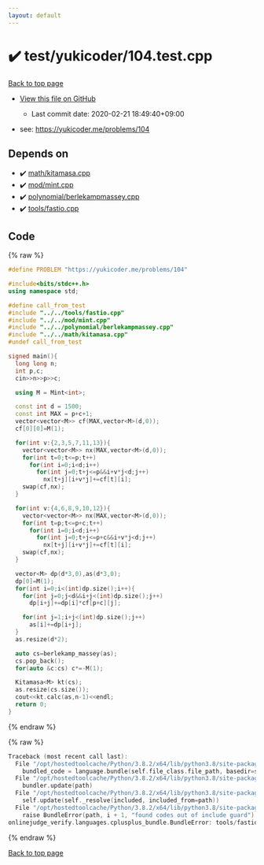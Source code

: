```yaml
---
layout: default
---
```


<!-- mathjax config similar to math.stackexchange -->
<script type="text/javascript" async
  src="https://cdnjs.cloudflare.com/ajax/libs/mathjax/2.7.5/MathJax.js?config=TeX-MML-AM_CHTML">
</script>
<script type="text/x-mathjax-config">
  MathJax.Hub.Config({
    TeX: { equationNumbers: { autoNumber: "AMS" }},
    tex2jax: {
      inlineMath: [ ['$','$'] ],
      processEscapes: true
    },
    "HTML-CSS": { matchFontHeight: false },
    displayAlign: "left",
    displayIndent: "2em"
  });
</script>

<script type="text/javascript" src="https://cdnjs.cloudflare.com/ajax/libs/jquery/3.4.1/jquery.min.js"></script>
<script src="https://cdn.jsdelivr.net/npm/jquery-balloon-js@1.1.2/jquery.balloon.min.js" integrity="sha256-ZEYs9VrgAeNuPvs15E39OsyOJaIkXEEt10fzxJ20+2I=" crossorigin="anonymous"></script>
<script type="text/javascript" src="../../../assets/js/copy-button.js"></script>
<link rel="stylesheet" href="../../../assets/css/copy-button.css" />


# :heavy_check_mark: test/yukicoder/104.test.cpp

<a href="../../../index.html">Back to top page</a>

* <a href="{{ site.github.repository_url }}/blob/master/test/yukicoder/104.test.cpp">View this file on GitHub</a>
    - Last commit date: 2020-02-21 18:49:40+09:00


* see: <a href="https://yukicoder.me/problems/104">https://yukicoder.me/problems/104</a>


## Depends on

* :heavy_check_mark: <a href="../../../library/math/kitamasa.cpp.html">math/kitamasa.cpp</a>
* :heavy_check_mark: <a href="../../../library/mod/mint.cpp.html">mod/mint.cpp</a>
* :heavy_check_mark: <a href="../../../library/polynomial/berlekampmassey.cpp.html">polynomial/berlekampmassey.cpp</a>
* :heavy_check_mark: <a href="../../../library/tools/fastio.cpp.html">tools/fastio.cpp</a>


## Code

<a id="unbundled"></a>
{% raw %}
```cpp
#define PROBLEM "https://yukicoder.me/problems/104"

#include<bits/stdc++.h>
using namespace std;

#define call_from_test
#include "../../tools/fastio.cpp"
#include "../../mod/mint.cpp"
#include "../../polynomial/berlekampmassey.cpp"
#include "../../math/kitamasa.cpp"
#undef call_from_test

signed main(){
  long long n;
  int p,c;
  cin>>n>>p>>c;

  using M = Mint<int>;

  const int d = 1500;
  const int MAX = p+c+1;
  vector<vector<M>> cf(MAX,vector<M>(d,0));
  cf[0][0]=M(1);

  for(int v:{2,3,5,7,11,13}){
    vector<vector<M>> nx(MAX,vector<M>(d,0));
    for(int t=0;t<=p;t++)
      for(int i=0;i<d;i++)
        for(int j=0;t+j<=p&&i+v*j<d;j++)
          nx[t+j][i+v*j]+=cf[t][i];
    swap(cf,nx);
  }

  for(int v:{4,6,8,9,10,12}){
    vector<vector<M>> nx(MAX,vector<M>(d,0));
    for(int t=p;t<=p+c;t++)
      for(int i=0;i<d;i++)
        for(int j=0;t+j<=p+c&&i+v*j<d;j++)
          nx[t+j][i+v*j]+=cf[t][i];
    swap(cf,nx);
  }

  vector<M> dp(d*3,0),as(d*3,0);
  dp[0]=M(1);
  for(int i=0;i<(int)dp.size();i++){
    for(int j=0;j<d&&i+j<(int)dp.size();j++)
      dp[i+j]+=dp[i]*cf[p+c][j];

    for(int j=1;i+j<(int)dp.size();j++)
      as[i]+=dp[i+j];
  }
  as.resize(d*2);

  auto cs=berlekamp_massey(as);
  cs.pop_back();
  for(auto &c:cs) c*=-M(1);

  Kitamasa<M> kt(cs);
  as.resize(cs.size());
  cout<<kt.calc(as,n-1)<<endl;
  return 0;
}

```
{% endraw %}

<a id="bundled"></a>
{% raw %}
```cpp
Traceback (most recent call last):
  File "/opt/hostedtoolcache/Python/3.8.2/x64/lib/python3.8/site-packages/onlinejudge_verify/docs.py", line 347, in write_contents
    bundled_code = language.bundle(self.file_class.file_path, basedir=self.cpp_source_path)
  File "/opt/hostedtoolcache/Python/3.8.2/x64/lib/python3.8/site-packages/onlinejudge_verify/languages/cplusplus.py", line 68, in bundle
    bundler.update(path)
  File "/opt/hostedtoolcache/Python/3.8.2/x64/lib/python3.8/site-packages/onlinejudge_verify/languages/cplusplus_bundle.py", line 182, in update
    self.update(self._resolve(included, included_from=path))
  File "/opt/hostedtoolcache/Python/3.8.2/x64/lib/python3.8/site-packages/onlinejudge_verify/languages/cplusplus_bundle.py", line 151, in update
    raise BundleError(path, i + 1, "found codes out of include guard")
onlinejudge_verify.languages.cplusplus_bundle.BundleError: tools/fastio.cpp: line 5: found codes out of include guard

```
{% endraw %}

<a href="../../../index.html">Back to top page</a>

